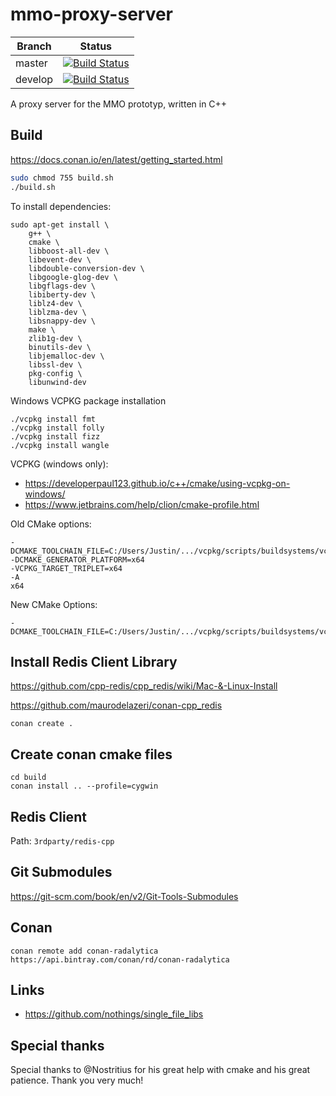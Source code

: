# mmo-proxy-server

Branch|Status
---|---
master|[![Build Status](https://travis-ci.org/MMOPrototyp/mmo-proxy-server.svg?branch=master)](https://travis-ci.org/MMOPrototyp/mmo-proxy-server)
develop|[![Build Status](https://travis-ci.org/MMOPrototyp/mmo-proxy-server.svg?branch=develop)](https://travis-ci.org/MMOPrototyp/mmo-proxy-server)

A proxy server for the MMO prototyp, written in C++

## Build

https://docs.conan.io/en/latest/getting_started.html

```bash
sudo chmod 755 build.sh
./build.sh
```

To install dependencies:
```shell script
sudo apt-get install \
    g++ \
    cmake \
    libboost-all-dev \
    libevent-dev \
    libdouble-conversion-dev \
    libgoogle-glog-dev \
    libgflags-dev \
    libiberty-dev \
    liblz4-dev \
    liblzma-dev \
    libsnappy-dev \
    make \
    zlib1g-dev \
    binutils-dev \
    libjemalloc-dev \
    libssl-dev \
    pkg-config \
    libunwind-dev
```

Windows VCPKG package installation
```shell script
./vcpkg install fmt
./vcpkg install folly
./vcpkg install fizz
./vcpkg install wangle
```

VCPKG (windows only):

  - https://developerpaul123.github.io/c++/cmake/using-vcpkg-on-windows/
  - https://www.jetbrains.com/help/clion/cmake-profile.html
  
Old CMake options:
```shell script
-DCMAKE_TOOLCHAIN_FILE=C:/Users/Justin/.../vcpkg/scripts/buildsystems/vcpkg.cmake
-DCMAKE_GENERATOR_PLATFORM=x64
-VCPKG_TARGET_TRIPLET=x64
-A
x64
```

New CMake Options:
```shell script
-DCMAKE_TOOLCHAIN_FILE=C:/Users/Justin/.../vcpkg/scripts/buildsystems/vcpkg.cmake
```

## Install Redis Client Library

https://github.com/cpp-redis/cpp_redis/wiki/Mac-&-Linux-Install

https://github.com/maurodelazeri/conan-cpp_redis

```
conan create .
```

## Create conan cmake files

```shell script
cd build
conan install .. --profile=cygwin
```

## Redis Client

Path: `3rdparty/redis-cpp`

## Git Submodules

https://git-scm.com/book/en/v2/Git-Tools-Submodules

## Conan

```shell script
conan remote add conan-radalytica https://api.bintray.com/conan/rd/conan-radalytica
```

## Links

  - https://github.com/nothings/single_file_libs

## Special thanks

Special thanks to @Nostritius for his great help with cmake and his great patience. Thank you very much!